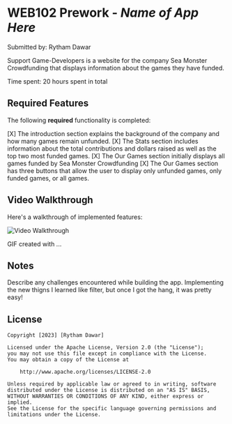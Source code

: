 # WEB102 Prework - *Name of App Here*

Submitted by: Rytham Dawar

Support Game-Developers is a website for the company Sea Monster Crowdfunding that displays information about the games they have funded.

Time spent: 20 hours spent in total

## Required Features

The following **required** functionality is completed:

 [X] The introduction section explains the background of the company and how many games remain unfunded.
 [X] The Stats section includes information about the total contributions and dollars raised as well as the top two most funded games.
 [X] The Our Games section initially displays all games funded by Sea Monster Crowdfunding
 [X] The Our Games section has three buttons that allow the user to display only unfunded games, only funded games, or all games.

## Video Walkthrough

Here's a walkthrough of implemented features:

<img src='https://www.loom.com/share/5b74473a26df4975ace9801f1d44caae?sid=0b3b4daa-ebf9-4b5d-a2c9-704001b121e1' title='Video Walkthrough' width='' alt='Video Walkthrough' />

<!-- Replace this with whatever GIF tool you used! -->
GIF created with ...  
<!-- Recommended tools:
[Kap](https://getkap.co/) for macOS
[ScreenToGif](https://www.screentogif.com/) for Windows
[peek](https://github.com/phw/peek) for Linux. -->

## Notes

Describe any challenges encountered while building the app.
Implementing the new thigns I learned like filter, but once I got the hang, it was pretty easy!
## License

    Copyright [2023] [Rytham Dawar]

    Licensed under the Apache License, Version 2.0 (the "License");
    you may not use this file except in compliance with the License.
    You may obtain a copy of the License at

        http://www.apache.org/licenses/LICENSE-2.0

    Unless required by applicable law or agreed to in writing, software
    distributed under the License is distributed on an "AS IS" BASIS,
    WITHOUT WARRANTIES OR CONDITIONS OF ANY KIND, either express or implied.
    See the License for the specific language governing permissions and
    limitations under the License.
